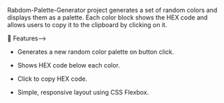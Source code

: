 Rabdom-Palette-Generator project generates a set of random colors and displays them as a palette. Each color block shows the HEX code and allows users to copy it to the clipboard by clicking on it.

🔧 Features-->
- Generates a new random color palette on button click.

- Shows HEX code below each color.

- Click to copy HEX code.

- Simple, responsive layout using CSS Flexbox.
